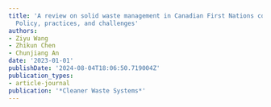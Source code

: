 ```yaml
---
title: 'A review on solid waste management in Canadian First Nations communities:
  Policy, practices, and challenges'
authors:
- Ziyu Wang
- Zhikun Chen
- Chunjiang An
date: '2023-01-01'
publishDate: '2024-08-04T18:06:50.719004Z'
publication_types:
- article-journal
publication: '*Cleaner Waste Systems*'
---
```


